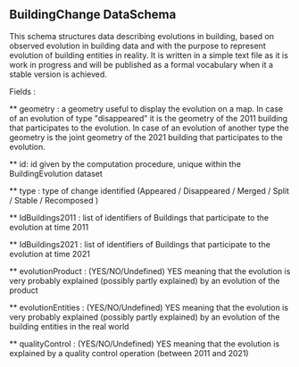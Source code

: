 ## BuildingChange DataSchema

This schema structures data describing evolutions in building, based on observed evolution in building data and with the purpose to represent evolution of building entities in reality. It is written in a simple text file as it is work in progress and will be published as a formal vocabulary when it a stable version is achieved. 

Fields : 

** geometry : a geometry useful to display the evolution on a map. In case of an evolution of type "disappeared" it is the geometry of the 2011 building that participates to the evolution. In case of an evolution of another type the geometry is the joint geometry of the 2021 building that participates to the evolution. 

** id: id given by the computation procedure, unique within the BuildingEvolution dataset 

** type : type of change identified (Appeared / Disappeared / Merged / Split / Stable / Recomposed )

** IdBuildings2011 : list of identifiers of Buildings that participate to the evolution at time 2011

** IdBuildings2021 : list of identifiers of Buildings that participate to the evolution at time 2021

** evolutionProduct : (YES/NO/Undefined) YES meaning that the evolution is very probably explained (possibly partly explained) by an evolution of the product

** evolutionEntities : (YES/NO/Undefined) YES meaning that the evolution is very probably explained (possibly partly explained) by an evolution of the building entities in the real world

** qualityControl : (YES/NO/Undefined) YES meaning that the evolution is explained by a quality control operation (between 2011 and 2021)

